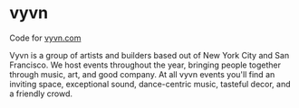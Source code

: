 # vyvn

Code for [vyvn.com](http://vyvn.com)

Vyvn is a group of artists and builders based out of New York City and San Francisco. We host events throughout the year, bringing people together through music, art, and good company. At all vyvn events you'll find an inviting space, exceptional sound, dance-centric music, tasteful decor, and a friendly crowd.
